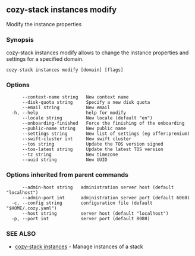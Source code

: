 ## cozy-stack instances modify

Modify the instance properties

### Synopsis


cozy-stack instances modify allows to change the instance properties and
settings for a specified domain.


```
cozy-stack instances modify [domain] [flags]
```

### Options

```
      --context-name string   New context name
      --disk-quota string     Specify a new disk quota
      --email string          New email
  -h, --help                  help for modify
      --locale string         New locale (default "en")
      --onboarding-finished   Force the finishing of the onboarding
      --public-name string    New public name
      --settings string       New list of settings (eg offer:premium)
      --swift-cluster int     New swift cluster
      --tos string            Update the TOS version signed
      --tos-latest string     Update the latest TOS version
      --tz string             New timezone
      --uuid string           New UUID
```

### Options inherited from parent commands

```
      --admin-host string   administration server host (default "localhost")
      --admin-port int      administration server port (default 6060)
  -c, --config string       configuration file (default "$HOME/.cozy.yaml")
      --host string         server host (default "localhost")
  -p, --port int            server port (default 8080)
```

### SEE ALSO

* [cozy-stack instances](cozy-stack_instances.md)	 - Manage instances of a stack

